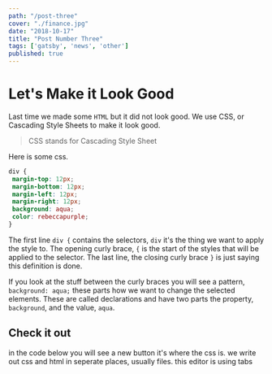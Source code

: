 ```yaml
---
path: "/post-three"
cover: "./finance.jpg"
date: "2018-10-17"
title: "Post Number Three"
tags: ['gatsby', 'news', 'other']
published: true
---
```


# Let's Make it Look Good

Last time we made some `HTML` but it did not look good. We use CSS, or Cascading Style Sheets to make it look good.

> CSS stands for Cascading Style Sheet

Here is some css.

```css
div {
 margin-top: 12px;
 margin-bottom: 12px;
 margin-left: 12px;
 margin-right: 12px;
 background: aqua;
 color: rebeccapurple;
}
```

The first line `div {` contains the selectors, `div` it's the thing we want to apply the style to. The opening curly brace, `{` is the start of the styles that will be applied to the selector. The last line, the closing curly brace `}` is just saying this definition is done. 

If you look at the stuff between the curly braces you will see a pattern, `background: aqua;` these parts how we want to change the selected elements. These are called declarations and have two parts the property, `background`, and the value, `aqua`.

## Check it out

in the code below you will see a new button it's where the css is. we write out css and html in seperate places, usually files. this editor is using tabs
